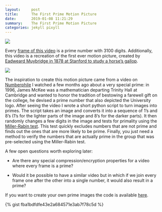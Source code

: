```yaml
---
layout:     post
title:      The First Prime Motion Picture
date:       2019-01-08 11:21:29
summary:    The First Prime Motion Picture
categories: jekyll pixyll
---
```


![](https://i.imgur.com/Bq6NeVp.gif)

Every [frame of this video](https://github.com/luisbatalha/prime_motion_picture/blob/master/horse.txt) is a prime number with 3100 digits. Additionally, this video is a recreation of the first ever motion picture, created by [Eadweard Muybridge in 1878 at Stanford to study a horse’s gallop](https://en.wikipedia.org/wiki/Eadweard_Muybridge). 

![](https://upload.wikimedia.org/wikipedia/commons/thumb/d/d2/The_Horse_in_Motion_high_res.jpg/2880px-The_Horse_in_Motion_high_res.jpg)


The inspiration to create this motion picture came from a video on [Numberphile](https://www.youtube.com/watch?v=fQQ8IiTWHhg) I watched a few months ago about a very special prime: in 1996, James McKee was a mathematician departing Trinity Hall at Cambridge and wanted to honor the tradition of bestowing a farewell gift on the college, he devised a prime number that also depicted the University logo. After seeing the video I wrote a short python script to turn images into primes. The script takes an image and converts it into a sequence of 1’s and 8’s (1’s for the lighter parts of the image and 8’s for the darker parts). It then randomly changes a few digits in the image and tests for primality using the [Miller-Rabin test](https://en.wikipedia.org/wiki/Miller%E2%80%93Rabin_primality_test). This test quickly excludes numbers that are not prime and finds out the ones that are more likely to be prime. Finally, you just need a method to verify the numbers that are actually prime in the group that was pre-selected using the Miller-Rabin test. 

A few open questions worth exploring later:


- Are there any special compression/encryption properties for a video where every frame is a prime?

- Would it be possible to have a similar video but in which if we join every frame one after the other into a single number, it would also result in a prime?

<!-- I searched a bit online and this also seems to be the first ever motion picture made solely with prime numbers :)  -->

If you want to create your own prime images the code is available [here](https://github.com/luisbatalha/prime_motion_picture/blob/master/get_prime.py).

{% gist fba1bdfdfe43e2a684571e3ab7f78c5d %}
